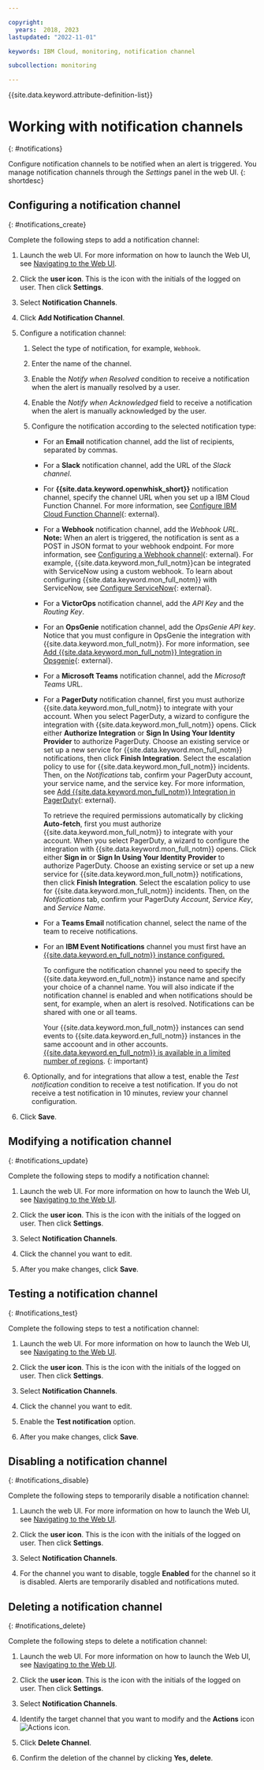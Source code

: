 ```yaml
---

copyright:
  years:  2018, 2023
lastupdated: "2022-11-01"

keywords: IBM Cloud, monitoring, notification channel

subcollection: monitoring

---
```


{{site.data.keyword.attribute-definition-list}}


# Working with notification channels
{: #notifications}

Configure notification channels to be notified when an alert is triggered. You manage notification channels through the *Settings* panel in the web UI.
{: shortdesc}


## Configuring a notification channel
{: #notifications_create}

Complete the following steps to add a notification channel:

1. Launch the web UI. For more information on how to launch the Web UI, see [Navigating to the Web UI](/docs/monitoring?topic=monitoring-launch#launch).

2. Click the **user icon**.  This is the icon with the initials of the logged on user.  Then click **Settings**.

3. Select **Notification Channels**.

4. Click **Add Notification Channel**.

5. Configure a notification channel:

    1. Select the type of notification, for example, `Webhook`.

    2. Enter the name of the channel.

    3. Enable the *Notify when Resolved* condition to receive a notification when the alert is manually resolved by a user.

    4. Enable the *Notify when Acknowledged* field to receive a notification when the alert is manually acknowledged by the user.

    5. Configure the notification according to the selected notification type:

        * For an **Email** notification channel, add the list of recipients, separated by commas.

        * For a **Slack** notification channel, add the URL of the *Slack channel*.

        * For **{{site.data.keyword.openwhisk_short}}** notification channel, specify the channel URL when you set up a IBM Cloud Function Channel. For more information, see [Configure IBM Cloud Function Channel](https://docs.sysdig.com/en/configure-ibm-cloud-functions-channel.html){: external}.

        * For a **Webhook** notification channel, add the *Webhook URL*. **Note:** When an alert is triggered, the notification is sent as a POST in JSON format to your webhook endpoint. For more information, see [Configuring a Webhook channel](https://docs.sysdig.com/en/configure-a-webhook-channel.html){: external}. For example, {{site.data.keyword.mon_full_notm}}can be integrated with ServiceNow using a custom webhook. To learn about configuring {{site.data.keyword.mon_full_notm}} with ServiceNow, see [Configure ServiceNow](https://docs.sysdig.com/en/configure-servicenow.html){: external}.

        * For a **VictorOps** notification channel, add the *API Key* and the *Routing Key*.

        * For an **OpsGenie** notification channel, add the *OpsGenie API key*. Notice that you must configure in OpsGenie the integration with {{site.data.keyword.mon_full_notm}}. For more information, see [Add {{site.data.keyword.mon_full_notm}} Integration in Opsgenie](https://docs.opsgenie.com/v1.0/docs/sysdig-cloud-integration){: external}.

        * For a **Microsoft Teams** notification channel, add the *Microsoft Teams* URL.

        * For a **PagerDuty** notification channel, first you must authorize {{site.data.keyword.mon_full_notm}} to integrate with your account. When you select PagerDuty, a wizard to configure the integration with {{site.data.keyword.mon_full_notm}} opens. Click either **Authorize Integration** or **Sign In Using Your Identity Provider** to authorize PagerDuty. Choose an existing service or set up a new service for {{site.data.keyword.mon_full_notm}} notifications, then click **Finish Integration**. Select the escalation policy to use for {{site.data.keyword.mon_full_notm}}  incidents. Then, on the *Notifications* tab, confirm your PagerDuty account, your service name, and the service key. For more information, see [Add {{site.data.keyword.mon_full_notm}} Integration in PagerDuty](https://docs.sysdig.com/en/docs/administration/administration-settings/notifications-management/set-up-notification-channels/pagerduty-notifications/){: external}.

            To retrieve the required permissions automatically by clicking **Auto-fetch**, first you must authorize {{site.data.keyword.mon_full_notm}} to integrate with your account. When you select PagerDuty, a wizard to configure the integration with {{site.data.keyword.mon_full_notm}} opens. Click either **Sign in** or **Sign In Using Your Identity Provider** to authorize PagerDuty. Choose an existing service or set up a new service for {{site.data.keyword.mon_full_notm}} notifications, then click **Finish Integration**. Select the escalation policy to use for {{site.data.keyword.mon_full_notm}} incidents. Then, on the *Notifications* tab, confirm your PagerDuty *Account*, *Service Key*, and *Service Name*.

        * For a **Teams Email** notification channel, select the name of the team to receive notifications.

        * For an **IBM Event Notifications** channel you must first have an [{{site.data.keyword.en_full_notm}} instance configured.](/docs/event-notifications?topic=event-notifications-en-create-en-instance)

            To configure the notification channel you need to specify the {{site.data.keyword.en_full_notm}} instance name and specify your choice of a channel name.  You will also indicate if the notification channel is enabled and when notifications should be sent, for example, when an alert is resolved. Notifications can be shared with one or all teams.

            Your {{site.data.keyword.mon_full_notm}} instances can send events to {{site.data.keyword.en_full_notm}} instances in the same accoount and in other accounts. [{{site.data.keyword.en_full_notm}} is available in a limited number of regions](/docs/event-notifications?topic=event-notifications-en-regions-endpoints).
            {: important}


    6. Optionally, and for integrations that allow a test, enable the *Test notification* condition to receive a test notification. If you do not receive a test notification in 10 minutes, review your channel configuration.

6. Click **Save**.



## Modifying a notification channel
{: #notifications_update}

Complete the following steps to modify a notification channel:

1. Launch the web UI. For more information on how to launch the Web UI, see [Navigating to the Web UI](/docs/monitoring?topic=monitoring-launch#launch).

2. Click the **user icon**.  This is the icon with the initials of the logged on user.  Then click **Settings**.

3. Select **Notification Channels**.

4. Click the channel you want to edit.

5. After you make changes, click **Save**.



## Testing a notification channel
{: #notifications_test}

Complete the following steps to test a notification channel:

1. Launch the web UI. For more information on how to launch the Web UI, see [Navigating to the Web UI](/docs/monitoring?topic=monitoring-launch#launch).

2. Click the **user icon**.  This is the icon with the initials of the logged on user.  Then click **Settings**.

3. Select **Notification Channels**.

4. Click the channel you want to edit.

5. Enable the **Test notification** option.

6. After you make changes, click **Save**.



## Disabling a notification channel
{: #notifications_disable}

Complete the following steps to temporarily disable a notification channel:

1. Launch the web UI. For more information on how to launch the Web UI, see [Navigating to the Web UI](/docs/monitoring?topic=monitoring-launch#launch).

2. Click the **user icon**.  This is the icon with the initials of the logged on user.  Then click **Settings**.

3. Select **Notification Channels**.

4. For the channel you want to disable, toggle **Enabled** for the channel so it is disabled.  Alerts are temporarily disabled and notifications muted.

## Deleting a notification channel
{: #notifications_delete}

Complete the following steps to delete a notification channel:

1. Launch the web UI. For more information on how to launch the Web UI, see [Navigating to the Web UI](/docs/monitoring?topic=monitoring-launch#launch).

2. Click the **user icon**.  This is the icon with the initials of the logged on user.  Then click **Settings**.

3. Select **Notification Channels**.

4. Identify the target channel that you want to modify and the **Actions** icon ![Actions icon](../../icons/action-menu-icon.svg "Actions").

5. Click **Delete Channel**.

6. Confirm the deletion of the channel by clicking **Yes, delete**.
